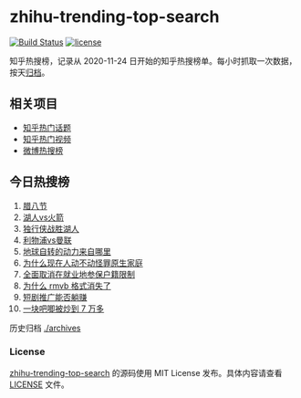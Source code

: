 # zhihu-trending-top-search

[![Build Status](https://github.com/justjavac/zhihu-trending-top-search/workflows/ci/badge.svg?branch=main)](https://github.com/justjavac/zhihu-trending-top-search/actions)
[![license](https://img.shields.io/github/license/justjavac/zhihu-trending-top-search)](https://github.com/justjavac/zhihu-trending-top-search/blob/main/LICENSE)

知乎热搜榜，记录从 2020-11-24 日开始的知乎热搜榜单。每小时抓取一次数据，按天[归档](./archives)。

## 相关项目

- [知乎热门话题](https://github.com/justjavac/zhihu-trending-hot-questions)
- [知乎热门视频](https://github.com/justjavac/zhihu-trending-hot-video)
- [微博热搜榜](https://github.com/justjavac/weibo-trending-hot-search)

## 今日热搜榜

<!-- BEGIN -->
<!-- 最后更新时间 Thu Jan 09 2025 07:13:12 GMT+0800 (China Standard Time) -->

1. [腊八节](https://www.zhihu.com/search?q=%E8%85%8A%E5%85%AB%E8%8A%82)
1. [湖人vs火箭](https://www.zhihu.com/search?q=%E6%B9%96%E4%BA%BAvs%E7%81%AB%E7%AE%AD)
1. [独行侠战胜湖人](https://www.zhihu.com/search?q=%E7%8B%AC%E8%A1%8C%E4%BE%A0%E6%88%98%E8%83%9C%E6%B9%96%E4%BA%BA)
1. [利物浦vs曼联](https://www.zhihu.com/search?q=%E5%88%A9%E7%89%A9%E6%B5%A6vs%E6%9B%BC%E8%81%94)
1. [地球自转的动力来自哪里](https://www.zhihu.com/search?q=%E5%9C%B0%E7%90%83%E8%87%AA%E8%BD%AC%E7%9A%84%E5%8A%A8%E5%8A%9B%E6%9D%A5%E8%87%AA%E5%93%AA%E9%87%8C)
1. [为什么现在人动不动怪罪原生家庭](https://www.zhihu.com/search?q=%E4%B8%BA%E4%BB%80%E4%B9%88%E7%8E%B0%E5%9C%A8%E4%BA%BA%E5%8A%A8%E4%B8%8D%E5%8A%A8%E6%80%AA%E7%BD%AA%E5%8E%9F%E7%94%9F%E5%AE%B6%E5%BA%AD)
1. [全面取消在就业地参保户籍限制](https://www.zhihu.com/search?q=%E5%85%A8%E9%9D%A2%E5%8F%96%E6%B6%88%E5%9C%A8%E5%B0%B1%E4%B8%9A%E5%9C%B0%E5%8F%82%E4%BF%9D%E6%88%B7%E7%B1%8D%E9%99%90%E5%88%B6)
1. [为什么 rmvb 格式消失了](https://www.zhihu.com/search?q=%E4%B8%BA%E4%BB%80%E4%B9%88%20rmvb%20%E6%A0%BC%E5%BC%8F%E6%B6%88%E5%A4%B1%E4%BA%86)
1. [短剧推广能否躺赚](https://www.zhihu.com/search?q=%E7%9F%AD%E5%89%A7%E6%8E%A8%E5%B9%BF%E8%83%BD%E5%90%A6%E8%BA%BA%E8%B5%9A)
1. [一块吧唧被炒到 7 万多](https://www.zhihu.com/search?q=%E4%B8%80%E5%9D%97%E5%90%A7%E5%94%A7%E8%A2%AB%E7%82%92%E5%88%B0%207%20%E4%B8%87%E5%A4%9A)

<!-- END -->

历史归档 [./archives](./archives)

### License

[zhihu-trending-top-search](https://github.com/justjavac/zhihu-trending-top-search) 的源码使用 MIT License
发布。具体内容请查看 [LICENSE](./LICENSE) 文件。
